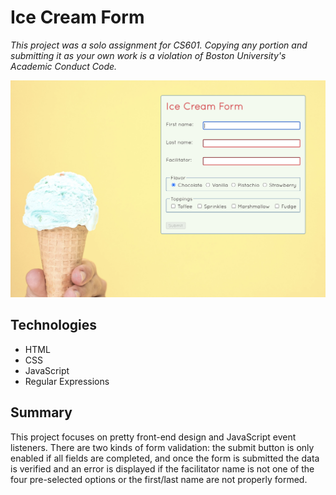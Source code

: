 # Ice Cream Form

*This project was a solo assignment for CS601. Copying any portion and submitting it as your own work is a violation of Boston University's Academic Conduct Code.*

<img src="screenshot.png" alt="screenshot of Ice Cream Form" width="600px">

## Technologies
* HTML
* CSS
* JavaScript
* Regular Expressions

## Summary
This project focuses on pretty front-end design and JavaScript event listeners. There are two kinds of form validation: the submit button is only enabled if all fields are completed, and once the form is submitted the data is verified and an error is displayed if the facilitator name is not one of the four pre-selected options or the first/last name are not properly formed.

